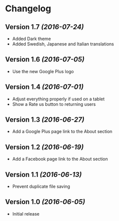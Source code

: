 Changelog
==========

Version 1.7 *(2016-07-24)*
----------------------------

 * Added Dark theme
 * Added Swedish, Japanese and Italian translations

Version 1.6 *(2016-07-05)*
----------------------------

 * Use the new Google Plus logo

Version 1.4 *(2016-07-01)*
----------------------------

 * Adjust everything properly if used on a tablet
 * Show a Rate us button to returning users

Version 1.3 *(2016-06-27)*
----------------------------

 * Add a Google Plus page link to the About section

Version 1.2 *(2016-06-19)*
----------------------------

 * Add a Facebook page link to the About section

Version 1.1 *(2016-06-13)*
----------------------------

 * Prevent duplicate file saving

Version 1.0 *(2016-06-05)*
----------------------------

 * Initial release


